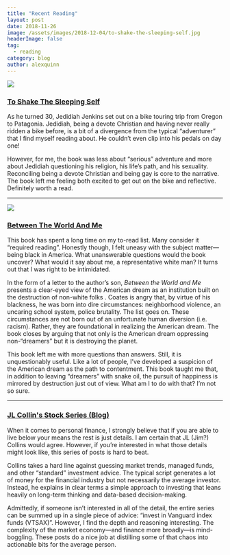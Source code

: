 ```yaml
---
title: "Recent Reading"
layout: post
date: 2018-11-26
image: /assets/images/2018-12-04/to-shake-the-sleeping-self.jpg
headerImage: false
tag:
  - reading
category: blog
author: alexquinn
---
```


<img class="image" src="{{ site.url }}/assets/images/2018-12-04/to-shake-the-sleeping-self.jpg">

### [To Shake The Sleeping Self](https://www.goodreads.com/book/show/35356383-to-shake-the-sleeping-self)

As he turned 30, Jedidiah Jenkins set out on a bike touring trip from Oregon to Patagonia. Jedidiah, being a devote Christian and having never really ridden a bike before, is a bit of a divergence from the typical “adventurer” that I find myself reading about. He couldn’t even clip into his pedals on day one!

However, for me, the book was less about “serious” adventure and more about Jedidiah questioning his religion, his life’s path, and his sexuality. Reconciling being a devote Christian and being gay is core to the narrative. The book left me feeling both excited to get out on the bike and reflective. Definitely worth a read.

----

<img class="image absmiddle" src="{{ site.url }}/assets/images/2018-12-04/between-the-world-and-me.jpg">

### [Between The World And Me](https://www.goodreads.com/book/show/25489625-between-the-world-and-me)

This book has spent a long time on my to-read list. Many consider it “required reading”. Honestly though, I felt uneasy with the subject matter—being black in America. What unanswerable questions would the book uncover? What would it say about me, a representative white man? It turns out that I was right to be intimidated.

In the form of a letter to the author’s son, _Between the World and Me_ presents a clear-eyed view of the American dream as an institution built on the destruction of non-white folks . Coates is angry that, by virtue of his blackness, he was born into dire circumstances: neighborhood violence, an uncaring school system, police brutality. The list goes on. These circumstances are not born out of an unfortunate human diversion (i.e. racism). Rather, they are foundational in realizing the American dream. The book closes by arguing that not only is the American dream oppressing non-“dreamers” but it is destroying the planet.

This book left me with more questions than answers. Still, it is unquestionably useful. Like a lot of people, I’ve developed a suspicion of the American dream as the path to contentment. This book taught me that, in addition to leaving “dreamers” with snake oil, the pursuit of happiness is mirrored by destruction just out of view. What am I to do with that? I’m not so sure.

----

### [JL Collin's Stock Series (Blog)](https://jlcollinsnh.com/stock-series/)

When it comes to personal finance, I strongly believe that if you are able to live below your means the rest is just details. I am certain that JL (Jim?) Collins would agree. However, if you’re interested in what those details might look like, this series of posts is hard to beat.

Collins takes a hard line against guessing market trends, managed funds, and other “standard” investment advice. The typical script generates a lot of money for the financial industry but not necessarily the average investor. Instead, he explains in clear terms a simple approach to investing that leans heavily on long-term thinking and data-based decision-making.

Admittedly, if someone isn’t interested in all of the detail, the entire series can be summed up in a single piece of advice: “invest in Vanguard index funds (VTSAX)”. However, I find the depth and reasoning interesting. The complexity of the market economy—and finance more broadly—is mind-boggling. These posts do a nice job at distilling some of that chaos into actionable bits for the average person.
